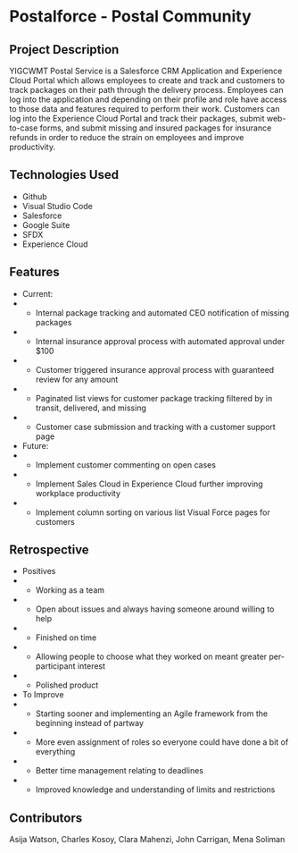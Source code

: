 # Postalforce - Postal Community

## Project Description

YIGCWMT Postal Service is a Salesforce CRM Application and Experience Cloud Portal which allows employees to create and track and customers to track packages on their path through the delivery process. Employees can log into the application and depending on their profile and role have access to those data and features required to perform their work. Customers can log into the Experience Cloud Portal and track their packages, submit web-to-case forms, and submit missing and insured packages for insurance refunds in order to reduce the strain on employees and improve productivity.

## Technologies Used

* Github
* Visual Studio Code
* Salesforce
* Google Suite
* SFDX
* Experience Cloud

## Features
  * Current:
  * - Internal package tracking and automated CEO notification of missing packages
  * - Internal insurance approval process with automated approval under $100
  * - Customer triggered insurance approval process with guaranteed review for any amount
  * - Paginated list views for customer package tracking filtered by in transit, delivered, and missing
  * - Customer case submission and tracking with a customer support page
  * Future:
  * - Implement customer commenting on open cases
  * - Implement Sales Cloud in Experience Cloud further improving workplace productivity
  * - Implement column sorting on various list Visual Force pages for customers

## Retrospective
 * Positives
 * - Working as a team
 * - Open about issues and always having someone around willing to help
 * - Finished on time
 * - Allowing people to choose what they worked on meant greater per-participant interest
 * - Polished product
 * To Improve
 * - Starting sooner and implementing an Agile framework from the beginning instead of partway
 * - More even assignment of roles so everyone could have done a bit of everything
 * - Better time management relating to deadlines
 * - Improved knowledge and understanding of limits and restrictions

## Contributors
Asija Watson, Charles Kosoy, Clara Mahenzi, John Carrigan, Mena Soliman
